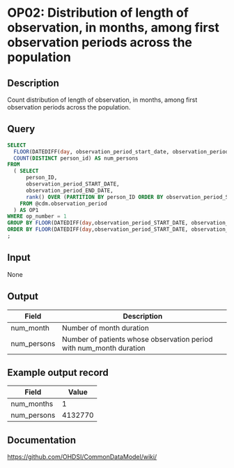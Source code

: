 <!---
Group:observation period
Name:OP02 Distribution of length of observation, in months, among first observation periods across the population
Author:Patrick Ryan
CDM Version: 5.3
-->

# OP02: Distribution of length of observation, in months, among first observation periods across the population

## Description
Count distribution of length of observation, in months, among first observation periods across the population.

## Query
```sql
SELECT
  FLOOR(DATEDIFF(day, observation_period_start_date, observation_period_end_date)/30) AS num_months,
  COUNT(DISTINCT person_id) AS num_persons
FROM
  ( SELECT
      person_ID,
      observation_period_START_DATE,
      observation_period_END_DATE,
      rank() OVER (PARTITION BY person_ID ORDER BY observation_period_START_DATE ASC) AS OP_NUMBER
    FROM @cdm.observation_period
  ) AS OP1
WHERE op_number = 1
GROUP BY FLOOR(DATEDIFF(day,observation_period_START_DATE, observation_period_END_DATE)/30)
ORDER BY FLOOR(DATEDIFF(day,observation_period_START_DATE, observation_period_END_DATE)/30) ASC
;
```

## Input

None

## Output

|  Field |  Description |
| --- | --- |
| num_month | Number of month duration |
| num_persons | Number of patients whose observation period with num_month duration |

## Example output record

|  Field |  Value |
| --- | --- |
| num_months |  1 |
| num_persons | 4132770 |

## Documentation
https://github.com/OHDSI/CommonDataModel/wiki/
